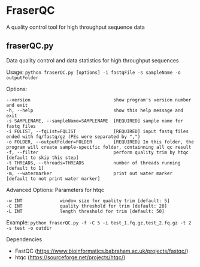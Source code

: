 # FraserQC
A quality control tool for high throughput sequence data

## fraserQC.py
Data quality control and data statistics for high throughput sequences

Usage:
`python fraserQC.py [options] -i fastqFile -s sampleName -o outputFolder`

Options:

    --version                               show program's version number and exit
    -h, --help                              show this help message and exit
    -s SAMPLENAME, --sampleName=SAMPLENAME  [REQUIRED] sample name for fastq files
    -i FQLIST, --fqList=FQLIST              [REQUIRED] input fastq files ended with fq/fastq/gz (PEs were separated by ",")
    -o FOLDER, --outputFolder=FOLDER        [REQUIRED] In this folder, the program will create sample-specific folder, containning all qc result 
    -f, --filter                            perform quality trim by htqc [default to skip this step]
    -t THREADS, --threads=THREADS           number of threads running [default to 1]
    -m, --watermarker                       print out water marker [default to not print water marker]

  Advanced Options:
    Parameters for htqc

    -w INT              window size for quality trim [default: 5]
    -C INT              quality threshold for trim [default: 20]
    -L INT              length threshold for trim [default: 50]

Example:
`python fraserQC.py -f -C 5 -i test_1.fq.gz,test_2.fq.gz -t 2 -s test -o outdir`

Dependencies
- FastQC (https://www.bioinformatics.babraham.ac.uk/projects/fastqc/)
- htqc (https://sourceforge.net/projects/htqc/)
